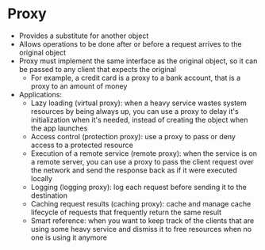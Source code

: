 # Proxy

- Provides a substitute for another object
- Allows operations to be done after or before a request arrives to the original object
- Proxy must implement the same interface as the original object, so it can be passed to any client that expects the original
  - For example, a credit card is a proxy to a bank account, that is a proxy to an amount of money
- Applications:
  - Lazy loading (virtual proxy): when a heavy service wastes system resources by being always up, you can use a proxy to delay it's initialization when it's needed, instead of creating the object when the app launches
  - Access control (protection proxy): use a proxy to pass or deny access to a protected resource 
  - Execution of a remote service (remote proxy): when the service is on a remote server, you can use a proxy to pass the client request over the network and send the response back as if it were executed locally
  - Logging (logging proxy): log each request before sending it to the destination
  - Caching request results (caching proxy): cache and manage cache lifecycle of requests that frequently return the same result
  - Smart reference: when you want to keep track of the clients that are using some heavy service and dismiss it to free resources when no one is using it anymore